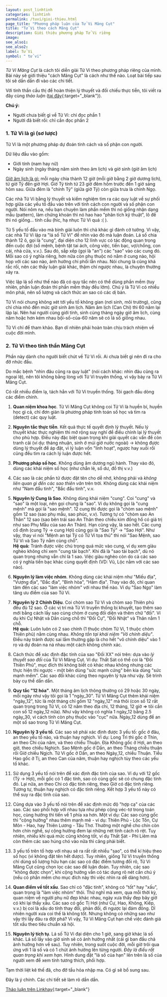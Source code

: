 ```yaml
---
layout: post_linhtinh
categories: linhtinh
permalink: /tuvi/gioi-thieu.html
page_title: "Phương pháp luận của Tử Vi Măng Cụt"
title: "Tử Vi theo cách Măng Cụt"
description: Giới thiệu phương pháp Tử Vi riêng
image: 
see_also1: 
see_also2: 
label: Tử Vi
symbol: " tử vi"
---
```


_Tử Vi Măng Cụt_ là cách tôi diễn giải Tử Vi theo phương pháp riêng của mình. Bài này sẽ giới thiệu "cách Măng Cụt" là cách như thế nào. Loạt bài tiếp sau tôi sẽ dần dần đi vào các chi tiết.

Với tinh thần cầu thị để hoàn thiện lý thuyết và đối chiếu thực tiễn, tôi viết ra đây cùng _thảo luận_ ([tại đây](http://linkhay.com/tu-vi-theo-cach-mang-cut/1202309){:target="_blank"}).

__Chú ý:__

- Người chưa biết gì về Tử Vi: chỉ đọc phần 1
- Người đã biết rồi: chỉ cần đọc phần 2

### 1. Tử Vi là gì (sơ lược)

Tử Vi là một phương pháp dự đoán tính cách và số phận con người.

Dữ liệu đầu vào gồm:

- Giới tính (nam hay nữ)
- Ngày sinh (ngày tháng năm sinh theo âm lịch) và giờ sinh (giờ âm lịch)

<u>Giờ âm lịch là gì:</u> mỗi ngày chia thành 12 giờ (mỗi giờ bằng 2 giờ dương lịch), từ giờ Tý đến giờ Hợi. Giờ Tý tính từ 23 giờ đêm hôm trước đến 1 giờ sáng hôm sau. Giữa đêm là "chính Tý" (giữa giờ Tý) còn giữa trưa là chính Ngọ.

Các nhà Tử Vi bằng lý thuyết và kiểm nghiệm tìm ra các quy luật về sự phối hợp giữa các yếu tố đầu vào trên với tính cách con người và số phận con người. Nói nôm na, nếu bạn chuyên làm phần mềm thì nó giống nhận dạng mẫu (pattern), làm chứng khoán thì nó hao hao "phân tích kỹ thuật", lô đề thì nó giống... tính cầu (hic, hạ nhục Tử Vi quá :( ).

Từ 5 yếu tố đầu vào mà bình giải luôn thì chả khác gì đánh cờ tưởng. Vì vậy, các nhà Tử Vi lập ra "lá số Tử Vi" để nhìn vào đó mà luận đoán. Lá số chia thành 12 ô, gọi là "cung", đại diện cho 12 lĩnh vực có tác động quan trọng đến cuộc đợi (số mệnh, bệnh tật tai ách, công việc, tiền bạc, vợ/chồng, con cái, nhà cửa, v.v.). Sau đó, sắp xếp (gọi là "an") các "sao" vào các cung đó. Mỗi sao có ý nghĩa riêng, hơn nữa còn phụ thuộc nó nằm ở cung nào, hội họp với các sao nào, ảnh hưởng chi phối lẫn nhau. Nói chung là cũng khá rắc rối, nên các thầy luận giải khác, thậm chí ngược nhau, là chuyện thường xảy ra.

Việc lập lá số như thế nào đã có quy tắc nên có thể dùng phần mềm (tuy nhiên, phần luận đoán thì phần mềm thảy đều lởm). Chú ý là Tử Vi có nhiều môn phái, nên số lượng và cách thức an sao có các dị bản.

Tử Vi nói chung không xét tới yếu tố không gian (nơi sinh, môi trường), cũng chỉ chia nhỏ đến mức giờ sinh âm lịch. Năm âm lịch (Can Chi) thì 60 năm lại lặp lại. Nên hai người cùng giới tính, sinh cùng tháng ngày giờ âm lịch, cùng năm hoặc hơn kém nhau bội-số-của-60 năm sẽ có lá số giống nhau.

Tử Vi chỉ để tham khảo. Bạn dĩ nhiên phải hoàn toàn chịu trách nhiệm về cuộc đời mình.

### 2. Tử Vi theo tinh thần Măng Cụt

Phần này dành cho người biết chút về Tử Vi rồi. Ai chưa biết gì nên đi ra cho đỡ nhức đầu.

Do mắc bệnh "nhìn đâu cũng ra quy luật" (nói cách khác: nhìn đâu cũng ra ngoại lệ), nên tôi không bằng lòng với Tử Vi truyên thống, vì vậy bày ra Tử Vi Măng Cụt.

Có rất nhiều điểm lạ, tách hẳn với Tử Vi truyền thống. Tôi gạch đầu dòng các điểm chính.

1. __Quan niệm khoa học__. Tử Vi Măng Cụt không coi Tử Vi là huyền bí, huyền học gì cả, chỉ đơn giản là phương pháp tính toán số học và tìm ra (detect) các quy luật.

2. __Nguyên tắc thực tiễn__. Kết quả thực tế quyết định lý thuyết. Nếu lý thuyết khác thực nghiệm thì mở rộng suy nghĩ để điều chỉnh lại lý thuyết cho phù hợp. Điều này đặc biệt quan trọng khi giải quyết các vấn đề còn tranh cãi (ví dụ: tháng nhuận, sinh ở múi giờ nước ngoài) -> không được dùng lý thuyết để áp đặt, vì lý luận vốn "linh hoạt", ngược hay xuôi rồi cũng đều tìm ra cách lý luận được hết.

3. __Phương pháp số học__. Không dùng âm dương ngũ hành. Thay vào đó, dùng các khái niệm số học (như chẵn lẻ, số dư, đồ thị v.v.)

4. Các sao là các phần tử được đặt tên cho dễ nhớ, không phải và _không liên quan gì đến các sao thiên văn_ trên trời. Không dùng các khái niệm như "Nam đẩu tinh", "Bắc đẩu tinh", v.v.

5. __Nguyên lý Cung là Sao__. Không dùng khái niệm "cung". Coi "cung" và "sao" là một loại, nên gọi chung là "sao". Ví dụ không gọi là "cung mệnh" mà gọi là "sao mệnh". 12 cung thì được gọi là "chòm sao mệnh" gồm 12 sao (sao phụ mẫu, sao phúc, v.v). Tương tự có "chòm sao An Thân" 12 sao (sao bên trái sao An Thân theo chiều kim đồng hồ có giá trị như sao Phụ Mẫu của sao An Thân). Hạn cũng vậy, là sao hết. Các cung cố định (cung Tý -> cung Hợi) cũng gọi là "Sao Tý" -> "Sao Hợi". Như vậy, thay vì nói "Mệnh an tại Tý có Tử Vi tọa thủ" thì nói "Sao Mệnh, sao Tử Vi và Sao Tý nằm cùng chỗ".  
__Hệ quả:__ Tránh được việc chú trọng quá mức vào cung, ví dụ xem giàu nghèo không chỉ xem "cung tài bạch". Khi đã là "sao tài bạch", dù nó quan trọng nhưng vẫn chỉ là 1 sao. Việc giàu nghèo còn do cả các sao có ý nghĩa tiền bạc khác cùng quyết định (VD: Vũ, Lộc nằm với các sao nào).

6. __Nguyên lý làm việc nhóm__. Không dùng các khái niệm như "Miếu địa", "Vượng địa", "Đắc địa", "Bình hòa", "Hãm địa". Thay vào đó, chỉ quan tâm đến các sao "làm việc nhóm" với nhau thế nào. Ví dụ "Sao Ngọ" làm tăng ưu điểm của sao Tử Vi.

7. __Nguyên lý 2 Chính Diệu__. Coi chòm sao Tử Vi và chòm sao Thiên phủ đều đủ 12 sao. Ở các vị trí mà Tử Vi truyền thống bị khuyết, tạo thêm sao mới bằng cách lấy sao cùng chòm ở cung đối diện và thêm chữ "đối". Ví dụ khi Cự Nhật và Dần cùng chỗ thì "Đối Cự", "Đối Nhật" và Thân nằm 1 chỗ.  
__Hệ quả:__ Luôn luôn có 2 sao chính (1 thuộc chòm Tử Vi, 1 thuộc chòm Thiên phủ) nằm cùng nhau. _Không tồn tại khái niệm "Vô chính diệu"_. Điều này tránh được sai lầm thường gặp là cho hết "vô chính diệu" vào 1 rọ và dự đoán na ná nhau một cách không chính xác.

8. Cách thức để xác định đặc tính của sao "Đối XX" nói trên: dựa vào _lý thuyết sao đối_ của Tử Vi Măng Cụt. Ví dụ: Thất Sát có thể coi là "Đối Thiên Phủ", mục đích thì không biết có khác nhau không nhưng các thực hiện thì ngược - một bên dùng "sức mạnh cứng" bên kia dùng "sức mạnh mềm". Các sao đối khác cũng theo nguyên lý tựa như vậy. Sẽ trình bày cụ thể dần dần.

9. __Quy tắc "12 hóa"__. Một tháng âm lịch thông thường có 29 hoặc 30 ngày, mỗi ngày như vậy tôi gọi là 1 "ngày_30". Tử Vi Măng Cụt thêm khái niệm "ngày_12", tức là một tháng chỉ gồm 12 "ngày_12" mà thôi (con số 12 rất quan trọng trong Tử Vi, có 12 năm theo địa chi, 12 tháng, 12 giờ => tôi cần con số 12 ngày_12 nữa). Như vậy không có nghĩa 1 ngày_12 bằng 2.5 ngày_30, vì cách tính còn phụ thuộc vào "cục" nữa. Ngày_12 dùng để an một số sao trong Tử Vi Măng Cụt.

10. __Nguyên lý 3 yếu tố__. Các sao sẽ phải xác định được 3 yếu tố: gốc ở đâu, an theo yếu tố nào, và thuận hay nghịch. Ví dụ: Long Trì thì gốc ở Thìn, an theo Chi của năm, và theo chiều Thuận. Địa Không gốc ở Hợi, an theo giờ, theo chiều Nghịch. Sao Mệnh gốc ở Dần, an theo Tháng chiều thuận rồi Giờ chiều Ngịch. Tử Vi gốc ở Dần, an theo Ngày_12, chiều Thuận. Tiểu Hao gốc ở Tị, an theo Can của năm, thuận hay nghịch tùy theo các yếu tố khác.

11. Sử dụng 3 yếu tố nói trên để xác định đặc tính của sao. Ví dụ với 12 gốc (Tý -> Hợi), mỗi gốc có 1 đặc tính, sao có cùng gốc sẽ có chung đặc tính đó. Lại nữa, an theo Chi có đặc tính riêng, theo Giờ có đặc tính riêng. Tương tự, thuận hay nghịch có đặc tính riêng. Kết hợp 3 yếu tố này có thể suy ra đặc tính của sao.

12. Cũng dựa vào 3 yếu tố nói trên để xác định mức độ "hợp cạ" của các sao. Các sao phối hợp với nhau tựa như phép cộng véc-tơ trong toán học, cùng hướng thì tiến về 1 phía xa hơn. Một ví dụ: Các sao cùng gốc thì "cộng hưởng" nhau thêm mạnh mẽ - ví dụ: Thiên Phủ - Lộc Tồn, Cự Môn - Hao, hay Thiên Lương - Tấu Thơ. Thường một nghề cho chín còn hơn chín nghề, sự cộng hưởng đem lại những nét tính cách rõ rệt. Tuy nhiên, nhiều khi quá mức cũng không tốt, ví dụ Thất Sát - Phi Liêm mà còn thêm các sao húng chó vào nữa thì căng phải biết.

13. 3 yếu tố trên tổ hợp với nhau sẽ ra rất rất nhiều "sao", có thể kí hiệu theo số học (vì không đặt tên hết được). Tuy nhiên, giống Tử Vi truyền thống chỉ dùng số lượng hữu hạn các sao có đặc điểm tương đối rõ, Tử Vi Măng Cụt cũng chọn lọc các sao để luận đoán. Tuy nhiên, các sao "không được chọn", khi cộng hưởng vẫn có tác dụng rõ nét cần chú ý (nếu có phần mềm cho mục đích này thì việc nhìn ra dễ dàng hơn).

14. __Quan điểm về tốt xấu__. Sao chỉ có "đặc tính", không có "tốt" hay "xấu", quan trọng là "làm việc nhóm" thôi. Thử nghĩ mà xem, qua mỗi thời kỳ, quan niệm về người phụ nữ đẹp khác nhau, ngày xưa thấy đẹp bây giờ có khi lại thấy xấu. Các sao có gốc Tị Hợi (như Cự, Hao, Không, Kiếp, v.v.) bị coi là xấu do tính thay đổi, phản đối, đi ngược lại đám đông. Dĩ nhiên người xưa coi thế là không tốt. Nhưng không có những sao như vậy thì lấy đâu ra đột phá? Vì vậy, Tử Vi Măng Cụt hạn chế việc đánh giá tốt xấu theo tiêu chuẩn xã hội.

15. __Nguyên lý tích tụ__. Lá số Tử Vi đại diện cho 1 giờ, sang giờ khác lá số khác. Lá số lấy vào giờ sinh sẽ có ảnh hưởng nhất (cái gì ban đầu chả ảnh hưởng hơn về sau). Tuy nhiên, trong suốt cuộc đời, mỗi giờ trôi qua ứng với 1 lá số và có 1 chút ảnh hưởng lên từng người. _Đây là điều rất quan trọng khi xem hạn_. Hình dung đặt "lá số của hạn" lên trên là số của người xem để xem tính tương thích, phối hợp.

Tạm thời liệt kê thế đã, cho đỡ tẩu hỏa nhập ma. Có gì sẽ bổ sung sau.

Đây là ý chính. Các chi tiết sẽ làm rõ dần dần.

[Thảo luận trên Linkhay](http://linkhay.com/tu-vi-theo-cach-mang-cut/1202309){:target="_blank"}